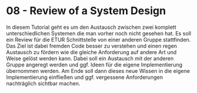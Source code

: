 # 08 - Review of a System Design

In diesem Tutorial geht es um den Austausch zwischen zwei komplett unterschiedlichen Systemen die man vorher noch nicht gesehen hat. Es soll ein Review für die ETUR Schnittstelle von einer anderen Gruppe stattfinden. Das Ziel ist dabei fremden Code besser zu verstehen und einen regen Austausch zu fördern wie die gleiche Anforderung auf andere Art und Weise gelöst werden kann. Dabei soll ein Austausch mit der anderen Gruppe angeregt werden und ggf. Ideen für die eigene Implementierung übernommen werden. Am Ende soll dann dieses neue Wissen in die eigene Implementierung einfließen und ggf. vergessene Anforderungen nachträglich sichtbar machen.

